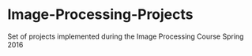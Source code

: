 # Image-Processing-Projects
Set of projects implemented during the Image Processing Course Spring 2016
